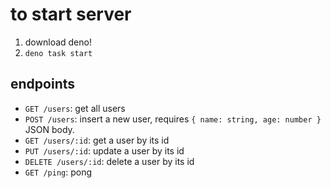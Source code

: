 # to start server

1. download deno!
2. `deno task start`

## endpoints

- `GET /users`: get all users
- `POST /users`: insert a new user, requires `{ name: string, age: number }` JSON body.
- `GET /users/:id`: get a user by its id
- `PUT /users/:id`: update a user by its id
- `DELETE /users/:id`: delete a user by its id
- `GET /ping`: pong
